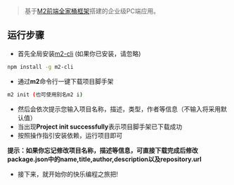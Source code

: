 > 基于[M2前端全家桶框架](https://github.com/miracle-git/m2-web-app.git)搭建的企业级PC端应用。

## 运行步骤

- 首先全局安装[m2-cli](http://github.com/miracle-git/m2.git) (如果你已安装，请忽略)
```bash
npm install -g m2-cli
```
- 通过**m2**命令行一键下载项目脚手架
```bash
m2 init (也可使用别名m2 i)
```
- 然后会依次提示您输入项目名称，描述，类型，作者等信息（不输入将采用默认值）
- 当出现**Project init successfully**表示项目脚手架已下载成功
- 按照操作指引安装依赖，运行项目即可

**提示：如果你忘记修改项目名称，描述等信息，可直接下载完成后修改package.json中的name,title,author,description以及repository.url**

- 接下来，就开始你的快乐编程之旅把!
